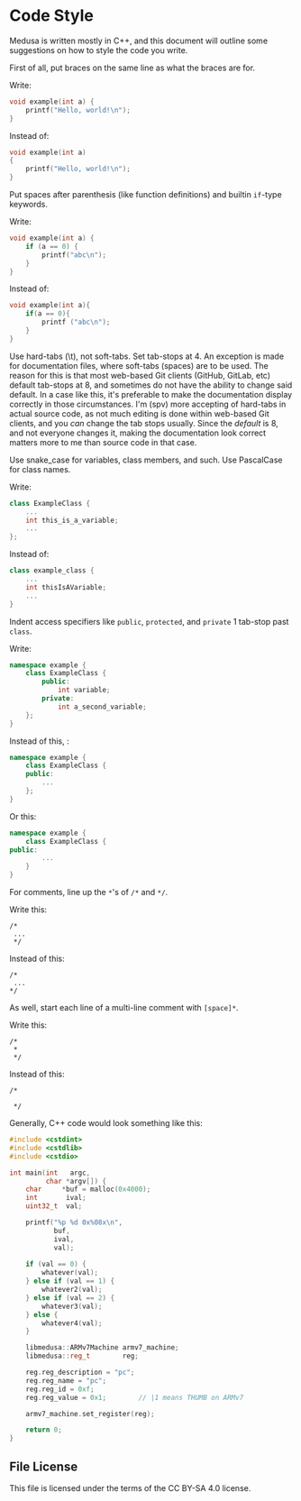 # Code Style
Medusa is written mostly in C++, and this document will outline some suggestions
on how to style the code you write.

First of all, put braces on the same line as what the braces are for.

Write:
```c++
void example(int a) {
    printf("Hello, world!\n");
}
```
Instead of:
```c++
void example(int a)
{
    printf("Hello, world!\n");
}
```

Put spaces after parenthesis (like function definitions) and builtin `if`-type keywords.

Write:
```c++
void example(int a) {
    if (a == 0) {
        printf("abc\n");
    }
}
```
Instead of:
```c++
void example(int a){
    if(a == 0){
        printf ("abc\n");
    }
}
```

Use hard-tabs (\t), not soft-tabs. Set tab-stops at 4. An exception is made for
documentation files, where soft-tabs (spaces) are to be used. The reason for
this is that most web-based Git clients (GitHub, GitLab, etc) default tab-stops
at 8, and sometimes do not have the ability to change said default. In a case
like this, it's preferable to make the documentation display correctly in those
circumstances. I'm (spv) more accepting of hard-tabs in actual source code, as
not much editing is done within web-based Git clients, and you *can* change the
tab stops usually. Since the *default* is 8, and not everyone changes it, making
the documentation look correct matters more to me than source code in that case.

Use snake_case for variables, class members, and such. Use PascalCase for class
names.

Write:
```c++
class ExampleClass {
    ...
    int this_is_a_variable;
    ...
};
```

Instead of:
```c++
class example_class {
    ...
    int thisIsAVariable;
    ...
}
```

Indent access specifiers like `public`, `protected`, and `private` 1 tab-stop
past `class`.

Write:
```c++
namespace example {
    class ExampleClass {
        public:
            int variable;
        private:
            int a_second_variable;
    };
}
```

Instead of this, :
```c++
namespace example {
    class ExampleClass {
    public:
        ...
    };
}
```

Or this:
```c++
namespace example {
    class ExampleClass {
public:
        ...
    }
}
```

For comments, line up the `*`'s of `/*` and `*/`.

Write this:
```
/*
 ...
 */
```

Instead of this:
```
/*
 ...
*/
```

As well, start each line of a multi-line comment with `[space]*`.

Write this:
```
/*
 *
 */
```

Instead of this:
```
/*

 */
```

<!--
Finally with comments, keep lines under 80 chars whenever possible, and after
each `*` to start a line, place 2 spaces.

Write this:
```
/*
 *  Hello, world! I see you're reading this document. Oh no this line is going
 *  to wrap! Oh ok, we're fine. Goodbye!
 */
```

Instead of this:
```
/*
 * Hello, world! I see you're reading this document. Oh no this line is going to
 * wrap! Oh ok, we're fine. Goodbye!
 */
 ```

(i'd like to do it this way, but sadly clang-format doesn't support this from
what i can tell)

-->

Generally, C++ code would look something like this:
```c++
#include <cstdint>
#include <cstdlib>
#include <cstdio>

int main(int   argc,
         char *argv[]) {
    char     *buf = malloc(0x4000);
    int       ival;
    uint32_t  val;

    printf("%p %d 0x%08x\n",
           buf,
           ival,
           val);
    
    if (val == 0) {
        whatever(val);
    } else if (val == 1) {
        whatever2(val);
    } else if (val == 2) {
        whatever3(val);
    } else {
        whatever4(val);
    }

    libmedusa::ARMv7Machine armv7_machine;
    libmedusa::reg_t        reg;

    reg.reg_description = "pc";
    reg.reg_name = "pc";
    reg.reg_id = 0xf;
    reg.reg_value = 0x1;        // |1 means THUMB on ARMv7

    armv7_machine.set_register(reg);

    return 0;
}
```

## File License
This file is licensed under the terms of the CC BY-SA 4.0 license.